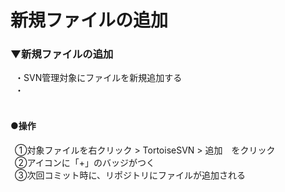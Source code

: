 # 新規ファイルの追加

### ▼新規ファイルの追加
&ensp;・SVN管理対象にファイルを新規追加する<br>
&ensp;・<br>
<br>

#### ●操作
&ensp;①対象ファイルを右クリック > TortoiseSVN > 追加　をクリック<br>
&ensp;②アイコンに「+」のバッジがつく<br>
&ensp;③次回コミット時に、リポジトリにファイルが追加される<br>
<br>
